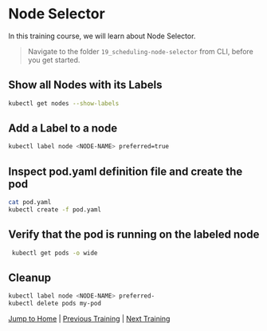 # Node Selector

In this training course, we will learn about Node Selector.

>Navigate to the folder `19_scheduling-node-selector` from CLI, before you get started. 

## Show all Nodes with its Labels

```bash
kubectl get nodes --show-labels
```

## Add a Label to a node

```bash
kubectl label node <NODE-NAME> preferred=true
```

## Inspect pod.yaml definition file and create the pod

```bash
cat pod.yaml
kubectl create -f pod.yaml
```

## Verify that the pod is running on the labeled node

```bash
 kubectl get pods -o wide
```

## Cleanup

```bash
kubectl label node <NODE-NAME> preferred-
kubectl delete pods my-pod
```

[Jump to Home](../README.md) | [Previous Training](../18_cronjobs/README.md) | [Next Training](../20_scheduling-affinity/README.md)